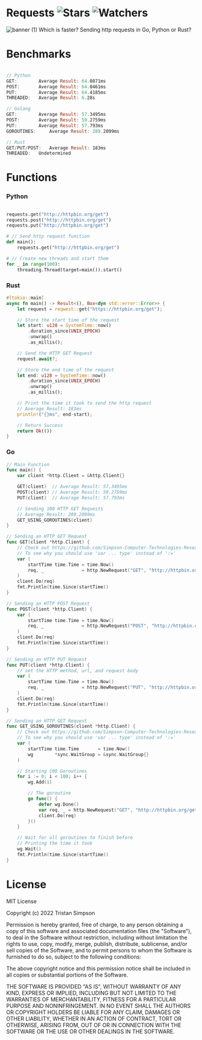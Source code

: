 # Requests ![Stars](https://img.shields.io/github/stars/Simpson-Computer-Technologies-Research/Requests?color=brightgreen) ![Watchers](https://img.shields.io/github/watchers/Simpson-Computer-Technologies-Research/Requests?label=Watchers)
![banner (1)](https://user-images.githubusercontent.com/75189508/194771973-dec86e5e-ac0c-4dea-a8cb-3f48514c2709.png)
Which is faster? Sending http requests in Go, Python or Rust?

# Benchmarks

```rust

// Python
GET:  		Average Result: 64.0871ms
POST: 		Average Result: 64.0461ms
PUT:  		Average Result: 64.4185ms
THREADED: 	Average Result: 6.28s

// Golang
GET:  		Average Result: 57.3495ms
POST: 		Average Result: 59.2759ms
PUT:  		Average Result: 57.793ms
GOROUTINES: 	Average Result: 289.2099ms

// Rust
GET/PUT/POST: 	Average Result: 183ms
THREADED:	Undetermined

```

# Functions

<h3>Python</h3>

```py

requests.get("http://httpbin.org/get")
requests.post("http://httpbin.org/get")
requests.put("http://httpbin.org/get")

# // Send http request function
def main():
    requests.get("http://httpbin.org/get")

# // Create new threads and start them
for _ in range(100):
    threading.Thread(target=main()).start()

```

<h3>Rust</h3>

```rust
#[tokio::main]
async fn main() -> Result<(), Box<dyn std::error::Error>> {
    let request = reqwest::get("https://httpbin.org/get");

    // Store the start time of the request
    let start: u128 = SystemTime::now()
        .duration_since(UNIX_EPOCH)
        .unwrap()
        .as_millis();

    // Send the HTTP GET Request
    request.await?;

    // Store the end time of the request
    let end: u128 = SystemTime::now()
        .duration_since(UNIX_EPOCH)
        .unwrap()
        .as_millis();

    // Print the time it took to send the http request
    // Average Result: 183ms
    println!("{}ms", end-start);

    // Return Success
    return Ok(())
}
```


<h3>Go</h3>

```go
// Main Function
func main() {
	var client *http.Client = &http.Client{}

	GET(client)  // Average Result: 57.3495ms
	POST(client) // Average Result: 59.2759ms
	PUT(client)  // Average Result: 57.793ms

	// Sending 100 HTTP GET Requests
	// Average Result: 289.2099ms
	GET_USING_GOROUTINES(client)
}

// Sending an HTTP GET Request
func GET(client *http.Client) {
	// Check out https://github.com/Simpson-Computer-Technologies-Research/DeclarationSpeeds
	// To see why you should use 'var ... type' instead of ':='
	var (
		startTime time.Time = time.Now()
		req, _              = http.NewRequest("GET", "http://httpbin.org/get", bytes.NewBuffer([]byte{}))
	)
	client.Do(req)
	fmt.Println(time.Since(startTime))
}

// Sending an HTTP POST Request
func POST(client *http.Client) {
	var (
		startTime time.Time = time.Now()
		req, _              = http.NewRequest("POST", "http://httpbin.org/post", bytes.NewBuffer([]byte{}))
	)
	client.Do(req)
	fmt.Println(time.Since(startTime))
}

// Sending an HTTP PUT Request
func PUT(client *http.Client) {
	// set the HTTP method, url, and request body
	var (
		startTime time.Time = time.Now()
		req, _              = http.NewRequest("PUT", "http://httpbin.org/put", bytes.NewBuffer([]byte{}))
	)
	client.Do(req)
	fmt.Println(time.Since(startTime))
}

// Sending an HTTP GET Request
func GET_USING_GOROUTINES(client *http.Client) {
	// Check out https://github.com/Simpson-Computer-Technologies-Research/DeclarationSpeeds
	// To see why you should use 'var ... type' instead of ':='
	var (
		startTime time.Time       = time.Now()
		wg        *sync.WaitGroup = &sync.WaitGroup{}
	)

	// Starting 100 Goroutines
	for i := 0; i < 100; i++ {
		wg.Add(1)

		// The goroutine
		go func() {
			defer wg.Done()
			var req, _ = http.NewRequest("GET", "http://httpbin.org/get", bytes.NewBuffer([]byte{}))
			client.Do(req)
		}()
	}

	// Wait for all goroutines to finish before
	// Printing the time it took
	wg.Wait()
	fmt.Println(time.Since(startTime))
}
```


# License
MIT License

Copyright (c) 2022 Tristan Simpson

Permission is hereby granted, free of charge, to any person obtaining a copy of this software and associated documentation files (the "Software"), to deal in the Software without restriction, including without limitation the rights to use, copy, modify, merge, publish, distribute, sublicense, and/or sell copies of the Software, and to permit persons to whom the Software is furnished to do so, subject to the following conditions:

The above copyright notice and this permission notice shall be included in all copies or substantial portions of the Software.

THE SOFTWARE IS PROVIDED "AS IS", WITHOUT WARRANTY OF ANY KIND, EXPRESS OR IMPLIED, INCLUDING BUT NOT LIMITED TO THE WARRANTIES OF MERCHANTABILITY, FITNESS FOR A PARTICULAR PURPOSE AND NONINFRINGEMENT. IN NO EVENT SHALL THE AUTHORS OR COPYRIGHT HOLDERS BE LIABLE FOR ANY CLAIM, DAMAGES OR OTHER LIABILITY, WHETHER IN AN ACTION OF CONTRACT, TORT OR OTHERWISE, ARISING FROM, OUT OF OR IN CONNECTION WITH THE SOFTWARE OR THE USE OR OTHER DEALINGS IN THE SOFTWARE.
